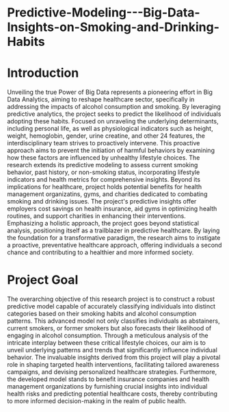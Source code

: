 # Predictive-Modeling---Big-Data-Insights-on-Smoking-and-Drinking-Habits

# Introduction
Unveiling the true Power of Big Data represents a pioneering effort in Big Data Analytics, aiming to reshape
healthcare sector, specifically in addressing the impacts of alcohol consumption and smoking. By leveraging
predictive analytics, the project seeks to predict the likelihood of individuals adopting these habits. Focused
on unraveling the underlying determinants, including personal life, as well as physiological indicators such as
height, weight, hemoglobin, gender, urine creatine, and other 24 features, the interdisciplinary team strives
to proactively intervene. This proactive approach aims to prevent the initiation of harmful behaviors by
examining how these factors are influenced by unhealthy lifestyle choices. The research extends its
predictive modeling to assess current smoking behavior, past history, or non-smoking status, incorporating
lifestyle indicators and health metrics for comprehensive insights.
Beyond its implications for healthcare, project holds potential benefits for health management organizatins,
gyms, and charities dedicated to combating smoking and drinking issues. The project's predictive insights
offer employers cost savings on health insurance, aid gyms in optimizing health routines, and support
charities in enhancing their interventions. Emphasizing a holistic approach, the project goes beyond statistical
analysis, positioning itself as a trailblazer in predictive healthcare. By laying the foundation for a
transformative paradigm, the research aims to instigate a proactive, preventative healthcare approach,
offering individuals a second chance and contributing to a healthier and more informed society.

# Project Goal
The overarching objective of this research project is to construct a robust predictive model capable of
accurately classifying individuals into distinct categories based on their smoking habits and alcohol
consumption patterns. This advanced model not only classifies individuals as abstainers, current smokers,
or former smokers but also forecasts their likelihood of engaging in alcohol consumption. Through a
meticulous analysis of the intricate interplay between these critical lifestyle choices, our aim is to unveil
underlying patterns and trends that significantly influence individual behavior. The invaluable insights derived
from this project will play a pivotal role in shaping targeted health interventions, facilitating tailored awareness
campaigns, and devising personalized healthcare strategies. Furthermore, the developed model stands to
benefit insurance companies and health management organizations by furnishing crucial insights into
individual health risks and predicting potential healthcare costs, thereby contributing to more informed
decision-making in the realm of public health.
